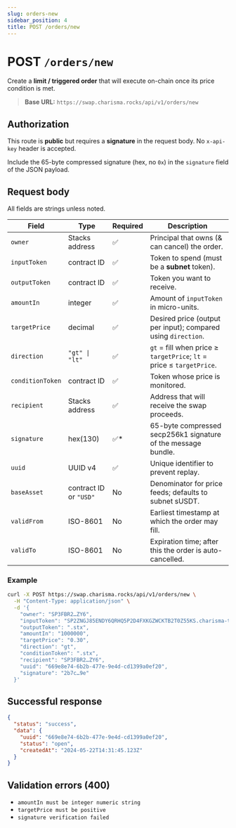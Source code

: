 ```yaml
---
slug: orders-new
sidebar_position: 4
title: POST /orders/new
---
```


# POST `/orders/new`

Create a **limit / triggered order** that will execute on-chain once its price condition is met.

> **Base URL:** `https://swap.charisma.rocks/api/v1/orders/new`

## Authorization

This route is **public** but requires a **signature** in the request body.  No `x-api-key` header is accepted.

Include the 65-byte compressed signature (hex, no `0x`) in the `signature` field of the JSON payload.

## Request body

All fields are strings unless noted.

| Field | Type | Required | Description |
| ----- | ---- | -------- | ----------- |
| `owner` | Stacks address | ✅ | Principal that owns (& can cancel) the order. |
| `inputToken` | contract ID | ✅ | Token to spend (must be a **subnet** token). |
| `outputToken` | contract ID | ✅ | Token you want to receive. |
| `amountIn` | integer | ✅ | Amount of `inputToken` in micro-units. |
| `targetPrice` | decimal | ✅ | Desired price (output per input); compared using `direction`. |
| `direction` | `"gt" \| "lt"` | ✅ | `gt` = fill when price ≥ `targetPrice`; `lt` = price ≤ `targetPrice`. |
| `conditionToken` | contract ID | ✅ | Token whose price is monitored. |
| `recipient` | Stacks address | ✅ | Address that will receive the swap proceeds. |
| `signature` | hex(130) | ✅* | 65-byte compressed secp256k1 signature of the message bundle. |
| `uuid` | UUID v4 | ✅ | Unique identifier to prevent replay. |
| `baseAsset` | contract ID or `"USD"` | No | Denominator for price feeds; defaults to subnet sUSDT. |
| `validFrom` | ISO-8601 | No | Earliest timestamp at which the order may fill. |
| `validTo` | ISO-8601 | No | Expiration time; after this the order is auto-cancelled.

### Example

```bash
curl -X POST https://swap.charisma.rocks/api/v1/orders/new \
  -H "Content-Type: application/json" \
  -d '{
    "owner": "SP3FBR2…ZY6",
    "inputToken": "SP2ZNGJ85ENDY6QRHQ5P2D4FXKGZWCKTB2T0Z55KS.charisma-token-subnet-v1",
    "outputToken": ".stx",
    "amountIn": "1000000",
    "targetPrice": "0.30",
    "direction": "gt",
    "conditionToken": ".stx",
    "recipient": "SP3FBR2…ZY6",
    "uuid": "669e8e74-6b2b-477e-9e4d-cd1399a0ef20",
    "signature": "2b7c…9e"
  }'
```

## Successful response

```json showLineNumbers
{
  "status": "success",
  "data": {
    "uuid": "669e8e74-6b2b-477e-9e4d-cd1399a0ef20",
    "status": "open",
    "createdAt": "2024-05-22T14:31:45.123Z"
  }
}
```

## Validation errors (400)

* `amountIn must be integer numeric string`
* `targetPrice must be positive`
* `signature verification failed`
